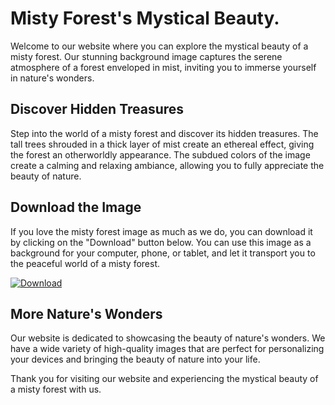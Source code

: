 <!--font:Poppins-->

# Misty Forest's Mystical Beauty.

Welcome to our website where you can explore the mystical beauty of a misty forest. Our stunning background image captures the serene atmosphere of a forest enveloped in mist, inviting you to immerse yourself in nature's wonders.

## Discover Hidden Treasures

Step into the world of a misty forest and discover its hidden treasures. The tall trees shrouded in a thick layer of mist create an ethereal effect, giving the forest an otherworldly appearance. The subdued colors of the image create a calming and relaxing ambiance, allowing you to fully appreciate the beauty of nature.

## Download the Image

If you love the misty forest image as much as we do, you can download it by clicking on the "Download" button below. You can use this image as a background for your computer, phone, or tablet, and let it transport you to the peaceful world of a misty forest.

[![Download](https://example.com/download.png)](https://example.com/misty-forest-image)

## More Nature's Wonders

Our website is dedicated to showcasing the beauty of nature's wonders. We have a wide variety of high-quality images that are perfect for personalizing your devices and bringing the beauty of nature into your life.

Thank you for visiting our website and experiencing the mystical beauty of a misty forest with us.

<!--

Write me markdown content of website with wallpaper:

"A forest with a misty background"

The header of the page should not be copy of the text but rather a real content of the website which is using this wallpaper.


---


# Misty Forest Wallpaper

Welcome to our website featuring a stunning wallpaper of a misty forest. This beautiful image captures the peaceful and serene atmosphere of a forest enveloped in mist.

## About the Wallpaper

The misty forest wallpaper showcases tall trees shrouded in a thick layer of mist. The mist creates an ethereal effect, giving the forest an otherworldly appearance. The subdued colors of the image create a calming and relaxing ambiance, making it perfect for use as a desktop or mobile wallpaper.

## Download the Wallpaper

To download this mesmerizing wallpaper, simply click on the "Download" button below. You can use this wallpaper as a background for your computer, phone, or tablet. It's free and easy to use!

[![Download](https://example.com/download.png)](https://example.com/misty-forest-wallpaper)

## More Wallpapers

If you enjoyed this wallpaper, be sure to check out our collection of other stunning wallpapers. We have a wide variety of high-quality images that are perfect for personalizing your devices.

Thank you for visiting our website!


---


Heading should not include word "wallpaper". The website should not be about the wallpaper itself, wallpaper is just a related background, rewrite whole content.


---


# Explore the Mystical Beauty of a Misty Forest

Welcome to our website where we invite you to immerse yourself in the mystical beauty of a misty forest. Our stunning background image captures the serene atmosphere of a forest enveloped in mist, and sets the tone for your exploration of nature's wonders.

## Discover the Forest

Step into the world of a misty forest and discover its hidden treasures. The tall trees shrouded in a thick layer of mist create an ethereal effect, giving the forest an otherworldly appearance. The subdued colors of the image create a calming and relaxing ambiance, allowing you to fully appreciate the beauty of nature.

## Download the Image

If you love the misty forest background as much as we do, you can download it by clicking on the "Download" button below. You can use this image as a background for your computer, phone, or tablet, and let it transport you to the peaceful world of a misty forest.

[![Download](https://example.com/download.png)](https://example.com/misty-forest-image)

## More Nature's Wonders

Our website is dedicated to showcasing the beauty of nature's wonders. We have a wide variety of high-quality images that are perfect for personalizing your devices and bringing the beauty of nature into your life.

Thank you for visiting our website and exploring the mystical beauty of a misty forest with us.


---


Heading is too long, rewrite whole content.


---


# Discover the Mystical Beauty of a Misty Forest

Welcome to our website where you can discover the mystical beauty of a misty forest. Our stunning background image captures the serene atmosphere of a forest enveloped in mist, inviting you to explore nature's wonders.

## Immerse Yourself in Nature

Step into the world of a misty forest and immerse yourself in its hidden treasures. The tall trees shrouded in a thick layer of mist create an ethereal effect, giving the forest an otherworldly appearance. The subdued colors of the image create a calming and relaxing ambiance, allowing you to fully appreciate the beauty of nature.

## Download the Image

If you love the misty forest image as much as we do, you can download it by clicking on the "Download" button below. You can use this image as a background for your computer, phone, or tablet, and let it transport you to the peaceful world of a misty forest.

[![Download](https://example.com/download.png)](https://example.com/misty-forest-image)

## More Nature's Wonders

Our website is dedicated to showcasing the beauty of nature's wonders. We have a wide variety of high-quality images that are perfect for personalizing your devices and bringing the beauty of nature into your life.

Thank you for visiting our website and discovering the mystical beauty of a misty forest with us.


---


Heading is too long, rewrite whole content.


---


# Mystical Beauty of a Misty Forest

Welcome to our website where you can explore the mystical beauty of a misty forest. Our stunning background image captures the serene atmosphere of a forest enveloped in mist, inviting you to immerse yourself in nature's wonders.

## Discover Hidden Treasures

Step into the world of a misty forest and discover its hidden treasures. The tall trees shrouded in a thick layer of mist create an ethereal effect, giving the forest an otherworldly appearance. The subdued colors of the image create a calming and relaxing ambiance, allowing you to fully appreciate the beauty of nature.

## Download the Image

If you love the misty forest image as much as we do, you can download it by clicking on the "Download" button below. You can use this image as a background for your computer, phone, or tablet, and let it transport you to the peaceful world of a misty forest.

[![Download](https://example.com/download.png)](https://example.com/misty-forest-image)

## More Nature's Wonders

Our website is dedicated to showcasing the beauty of nature's wonders. We have a wide variety of high-quality images that are perfect for personalizing your devices and bringing the beauty of nature into your life.

Thank you for visiting our website and experiencing the mystical beauty of a misty forest with us.


---


Write me a Google font which is best fitting for the website.

Pick from the list:
- Montserrat
- Great Vibes
- Roboto
- Poppins
- Dancing Script
- Open Sans
- Futura
- Orbitron
- Raleway
- Inter
- Barlow Condensed
- Alegreya
- Lato
- Playfair Display
- Lobster
- IBM Plex Sans
- Exo 2


Write just the font name nothing else.


---


Poppins

-->
